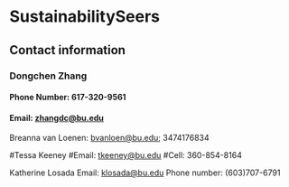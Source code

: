 # SustainabilitySeers

## Contact information

### Dongchen Zhang
#### Phone Number: 617-320-9561
#### Email: zhangdc@bu.edu

Breanna van Loenen: bvanloen@bu.edu; 3474176834

#Tessa Keeney
#Email: tkeeney@bu.edu 
#Cell: 360-854-8164

Katherine Losada
Email: klosada@bu.edu
Phone number: (603)707-6791

